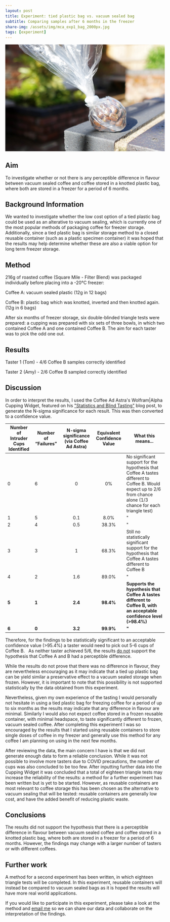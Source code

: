 ```yaml
---
layout: post
title: Experiment: tied plastic bag vs. vacuum sealed bag
subtitle: Comparing samples after 6 months in the freezer
share-img: /assets/img/mca_exp1_bag_2000px.jpg
tags: [experiment]
---
```


![](/assets/img/mca_exp1_bag_2000px.jpg)




## Aim

To investigate whether or not there is any perceptible difference in flavour between vacuum sealed coffee and coffee stored in a knotted plastic bag, where both are stored in a freezer for a period of 6 months. 



## Background Information

We wanted to investigate whether the low cost option of a tied plastic bag could be used as an alterative to vacuum sealing, which is currently one of the most popular methods of packaging coffee for freezer storage. Additionally, since a tied plastic bag is similar storage method to a closed reusable container (such as a plastic specimen container) it was hoped that the results may help determine whether these are also a viable option for long term freezer storage.



## Method

216g of roasted coffee (Square Mile - Filter Blend) was packaged individually before placing into a -20°C freezer:

Coffee A: vacuum sealed plastic (12g in 12 bags)

Coffee B: plastic bag which was knotted, inverted and then knotted again. (12g in 6 bags)

After six months of freezer storage, six double-blinded triangle tests were prepared: a cupping was prepared with six sets of three bowls, in which two contained Coffee A and one contained Coffee B. The aim for each taster was to pick the odd one out.



## Results

Taster 1 (Tom) - 4/6 Coffee B samples correctly identified

Taster 2 (Amy) - 2/6 Coffee B sampled correctly identified



## Discussion

In order to interpret the results, I used the Coffee Ad Astra's Wolfram|Alpha Cupping Widget, featured on his ["Statistics and Blind Tasting"](https://coffeeadastra.com/2019/01/17/statistics-and-blind-tasting/) blog post, to generate the N-sigma significance for each result. This was then converted to a confidence value.

| **Number of  Intruder Cups Identified** | **Number of  “Failures”** | **N-sigma  significance (via Coffee Ad Astra)** | **Equivalent  Confidence Value** | **What this  means...**                                      |
| --------------------------------------- | ------------------------- | :---------------------------------------------: | :------------------------------: | ------------------------------------------------------------ |
| 0                                       | 6                         |                        0                        |                0%                | No significant support for  the hypothesis that Coffee A tastes different to Coffee B. Would expect up to  2/6 from chance alone (1/3 chance for each triangle test) |
| 1                                       | 5                         |                       0.1                       |               8.0%               | "                                                            |
| 2                                       | 4                         |                       0.5                       |              38.3%               | "                                                            |
| 3                                       | 3                         |                        1                        |              68.3%               | Still no statistically significant support for the hypothesis that Coffee A tastes different to  Coffee B |
| 4                                       | 2                         |                       1.6                       |              89.0%               | "                                                            |
| **5**                                   | **1**                     |                     **2.4**                     |            **98.4%**             | **Supports  the hypothesis that Coffee A tastes different to Coffee B, with an acceptable  confidence level (>98.4%)** |
| **6**                                   | **0**                     |                     **3.2**                     |            **99.9%**             | **"**                                                        |

Therefore, for the findings to be statistically significant to an acceptable confidence value (>95.4%) a taster would need to pick out 5-6 cups of Coffee B. ⁠
⁠
As neither taster achieved 5/6, the results <u>do not</u> support the hypothesis that Coffee A and B had a perceptible difference.

While the results do not prove that there was no difference in flavour, they are nevertheless encouraging as it may indicate that a tied up plastic bag can be yield similar a preservative effect to a vacuum sealed storage when frozen. However, it is important to note that this possibility is not supported statistically by the data obtained from this experiment. 

Nevertheless, given my own experience of the tasting I would personally not hesitate in using a tied plastic bag for freezing coffee for a period of up to six months as the results may indicate that any difference in flavour are minimal. Similarly I would also not expect coffee stored in a frozen reusable container, with minimal headspace, to taste significantly different to frozen, vacuum sealed coffee. After completing this experiment I was so encouraged by the results that I started using reusable containers to store single doses of coffee in my freezer and generally use this method for any coffee I am planning on using in the next few months.

After reviewing the data, the main concern I have is that we did not generate enough data to form a reliable conclusion. While it was not possible to involve more tasters due to COVID precautions, the number of cups was also concluded to be too few. After inputting further data into the Cupping Widget it was concluded that a total of eighteen triangle tests may increase the reliability of the results: a method for a further experiment has been written but is yet to be started. However, as reusable containers are most relevant to coffee storage this has been chosen as the alternative to vacuum sealing that will be tested: reusable containers are generally low cost, and have the added benefit of reducing plastic waste.



## Conclusions

The results did not support the hypothesis that there is a perceptible difference in flavour between vacuum sealed coffee and coffee stored in a knotted plastic bag, where both are stored in a freezer for a period of 6 months. However, the findings may change with a larger number of tasters or with different coffees.



## Further work

A method for a second experiment has been written, in which eighteen triangle tests will be completed. In this experiment, reusable containers will instead be compared to vacuum sealed bags as it is hoped the results will have more real world applications.

If you would like to participate in this experiment, please take a look at the method and [email me](mailto:tom@manchestercoffeearchive.com) so we can share our data and collaborate on the interpretation of the findings.

